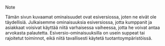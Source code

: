 > [!Note]
> Tämän sivun kuvaamat ominaisuudet ovat esiversiossa, joten ne eivät ole täydellisiä. Julkaisemme ominaisuuksia esiversiossa, jotta kumppanit ja asiakkaat voisivat käyttää niitä varhaisessa vaiheessa, jotta he voivat antaa arvokasta palautetta. Esiversio-ominaisuuksilla on usein suppeat tai rajoitetut toiminnot, eikä niitä tavallisesti käytetä tuotantoympäristöissä.